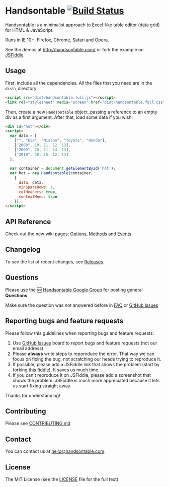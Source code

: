 # Handsontable [![Build Status](https://travis-ci.org/handsontable/handsontable.png?branch=master)](https://travis-ci.org/handsontable/handsontable)

Handsontable is a minimalist approach to Excel-like table editor (data grid) for HTML & JavaScript. 

Runs in IE 10+, Firefox, Chrome, Safari and Opera.

See the demos at http://handsontable.com/ or fork the example on [JSFiddle](http://jsfiddle.net/js_ziggle/hU6Kz/3228/).

## Usage

First, include all the dependencies. All the files that you need are in the `dist\` directory:

```html
<script src="dist/handsontable.full.js"></script>
<link rel="stylesheet" media="screen" href="dist/handsontable.full.css">
```

Then, create a new `Handsontable` object, passing a reference to an empty div as a first argument. After that, load some data if you wish:

```html
<div id="hot"></div>
<script>
  var data = [
    ["", "Kia", "Nissan", "Toyota", "Honda"],
    ["2008", 10, 11, 12, 13],
    ["2009", 20, 11, 14, 13],
    ["2010", 30, 15, 12, 13]
  ];
  
  var container = document.getElementById('hot');
  var hot = new Handsontable(container,
    {
      data: data,
      minSpareRows: 1,
      colHeaders: true,
      contextMenu: true
    });
</script>
```

## API Reference

Check out the new wiki pages: [Options](https://github.com/handsontable/handsontable/wiki/Options), [Methods](https://github.com/handsontable/handsontable/wiki/Methods) and [Events](https://github.com/handsontable/handsontable/wiki/Events)

## Changelog

To see the list of recent changes, see [Releases](https://github.com/handsontable/handsontable/releases).

## Questions

Please use the :new: [Handsontable Google Group](https://groups.google.com/forum/?fromgroups=#!forum/handsontable) for posting general **Questions**.

Make sure the question was not answered before in [FAQ](https://github.com/handsontable/handsontable/wiki/FAQ) or [GitHub Issues](https://github.com/handsontable/handsontable/issues)

## Reporting bugs and feature requests

Please follow this guidelines when reporting bugs and feature requests:

1. Use [GitHub Issues](https://github.com/handsontable/handsontable/issues) board to report bugs and feature requests (not our email address)
2. Please **always** write steps to reporoduce the error. That way we can focus on fixing the bug, not scratching our heads trying to reproduce it.
3. If possible, please add a JSFiddle link that shows the problem (start by forking [this fiddle](http://jsfiddle.net/js_ziggle/hU6Kz/3228/)). It saves us much time.
4. If you can't reproduce it on JSFiddle, please add a screenshot that shows the problem. JSFiddle is much more appreciated because it lets us start fixing straight away.

Thanks for understanding!

## Contributing

Please see [CONTRIBUTING.md](CONTRIBUTING.md)

## Contact

You can contact us at hello@handsontable.com.

## License

The MIT License (see the [LICENSE](https://github.com/handsontable/handsontable/blob/master/LICENSE) file for the full text)

